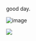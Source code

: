 good day.

![image](https://user-images.githubusercontent.com/90464553/147783292-04ffcf13-dd61-4810-8377-7047998ef022.png)


<img src="https://komarev.com/ghpvc/?username=hausemasterissue&color=brightgreen">
<!---
HausemasterIssue/HausemasterIssue is a ✨ special ✨ repository because its `README.md` (this file) appears on your GitHub profile.
You can click the Preview link to take a look at your changes.
--->
